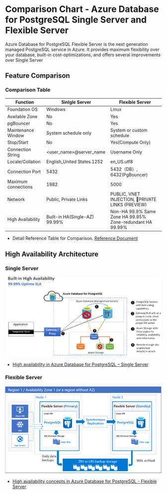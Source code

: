 # Comparison Chart - Azure Database for PostgreSQL Single Server and Flexible Server

Azure Database for PostgreSQL Flexible Server is the next generation managed PostgreSQL service in Azure. It provides maximum flexibility over your database, built-in cost-optimizations, and offers several improvements over Single Server

## Feature Comparison

### Comparison Table

|Function|Sinlgle Server|Flexible Server|
|--------|--------------|---------------|
|Foundation OS|Windows|Linux|
|Available Zone|No|Yes|
|pgBouncer|No|Yes|
|Maintenance Window|System schedule only|System or custom schedule|
|Stop/Start|No|Yes(Compute Only)|
|Connection String|<user_name>@server_name| Username Only|
|Locale/Collation|English_United States.1252|en_US.utf8|
|Connection Port|5432|5432（DB）, 6432(PgBouncer)|
|Maximum connections|1982|5000|
|Network|Public, Private Links|PUBLIC, VNET INJECTION, PRIVATE LINKS (PREVIEW)|
|High Availability|Built-in HA(Single-AZ) 99.99%|Non-HA 99.9% Same Zone HA 99.95% Zone-redundant HA 99.99%|

- Detail Reference Table for Comparison. [Reference Document](https://learn.microsoft.com/en-us/azure/postgresql/flexible-server/concepts-compare-single-server-flexible-server#comparison-table)

## High Availability Architecture

### Single Server

![Single Server High Availability](./img/03_01_Single_Server_Architecture.png)
- [High availability in Azure Database for PostgreSQL – Single Server](https://learn.microsoft.com/en-us/azure/postgresql/single-server/concepts-high-availability)

### Flexible Server

![Flexible Server High Availability](./img/03_02_Flexible_Server_Architecture.png)
- [High availability concepts in Azure Database for PostgreSQL - Flexible Server](https://learn.microsoft.com/en-us/azure/postgresql/flexible-server/concepts-high-availability)
